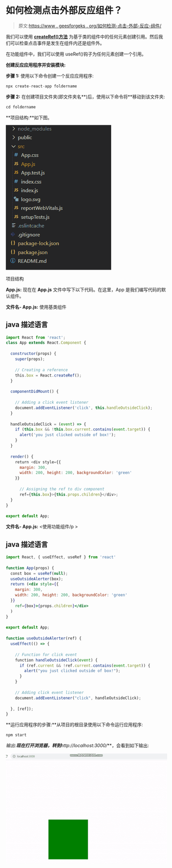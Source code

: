 # 如何检测点击外部反应组件？

> 原文:[https://www . geesforgeks . org/如何检测-点击-外部-反应-组件/](https://www.geeksforgeeks.org/how-to-detect-click-outside-react-component/)

我们可以使用 **[createRef()方法](https://www.geeksforgeeks.org/how-to-create-refs-in-reactjs/)** 为基于类的组件中的任何元素创建引用。然后我们可以检查点击事件是发生在组件内还是组件外。

在功能组件中，我们可以使用 useRef()钩子为任何元素创建一个引用。

**创建反应应用程序并安装模块:**

**步骤 1:** 使用以下命令创建一个反应应用程序:

```jsx
npx create-react-app foldername
```

**步骤 2:** 在创建项目文件夹(即文件夹名**)后，使用以下命令将**移动到该文件夹:

```jsx
cd foldername
```

**项目结构:**如下图。

![](img/f04ae0d8b722a9fff0bd9bd138b29c23.png)

项目结构

**App.js:** 现在在 **App.js** 文件中写下以下代码。在这里，App 是我们编写代码的默认组件。

**文件名- App.js:** 使用基类组件

## java 描述语言

```jsx
import React from 'react';
class App extends React.Component {

  constructor(props) {
    super(props);

    // Creating a reference
    this.box = React.createRef();
  }

  componentDidMount() {

    // Adding a click event listener
    document.addEventListener('click', this.handleOutsideClick);
  }

  handleOutsideClick = (event) => {
    if (this.box && !this.box.current.contains(event.target)) {
      alert('you just clicked outside of box!');
    }
  }

  render() {
    return <div style={{
      margin: 300,
      width: 200, height: 200, backgroundColor: 'green'
    }}

      // Assigning the ref to div component
      ref={this.box}>{this.props.children}</div>;
  }
}

export default App;
```

**文件名- App.js:** <使用功能组件/p >

## java 描述语言

```jsx
import React, { useEffect, useRef } from 'react'

function App(props) {
  const box = useRef(null);
  useOutsideAlerter(box);
  return (<div style={{
    margin: 300,
    width: 200, height: 200, backgroundColor: 'green'
  }}
    ref={box}>{props.children}</div>
  )
}

export default App;

function useOutsideAlerter(ref) {
  useEffect(() => {

    // Function for click event
    function handleOutsideClick(event) {
      if (ref.current && !ref.current.contains(event.target)) {
        alert("you just clicked outside of box!");
      }
    }

    // Adding click event listener
    document.addEventListener("click", handleOutsideClick);

  }, [ref]);
}
```

**运行应用程序的步骤:**从项目的根目录使用以下命令运行应用程序:

```jsx
npm start
```

**输出:**现在打开浏览器，转到***http://localhost:3000/***，会看到如下输出:

![](img/f610dc2928ce7cf02d3fd84c4588543d.png)